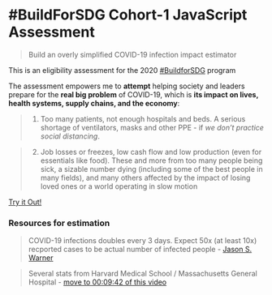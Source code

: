 # #BuildForSDG Cohort-1 JavaScript Assessment

> Build an overly simplified COVID-19 infection impact estimator

This is an eligibility assessment for the 2020 [#BuildforSDG](https://buildforsdg.andela.com/) program

The assessment empowers me to **attempt** helping society and leaders prepare for the **real big problem** of COVID-19, which is **its impact on lives, health systems, supply chains, and the economy**:

> 1. Too many patients, not enough hospitals and beds. A serious shortage of ventilators, masks and other PPE - if _we don’t practice social distancing_.

> 2. Job losses or freezes, low cash flow and low production (even for essentials like food). These and more from too many people being sick, a sizable number dying (including some of the best people in many fields), and many others affected by the impact of losing loved ones or a world operating in slow motion

[Try it Out!](<[https://estimate-covid19.netlify.com/](https://estimate-covid19.netlify.com/)>)

### Resources for estimation

> COVID-19 infections doubles every 3 days. Expect 50x (at least 10x) recported cases to be actual number of infected people - [Jason S. Warner](https://medium.com/@Jason_Scott_Warner/the-sober-math-everyone-must-understand-about-the-pandemic-2b0145881993)

> Several stats from Harvard Medical School / Massachusetts General Hospital - [move to 00:09:42 of this video](https://externalmediasite.partners.org/Mediasite/Play/53a4003de5ab4b4da5902f078744435a1d?fbclid=IwAR3-HS64-QB9AEbJdxV7ovcCB6nDXGgOkEawgTOYtQx-b720cIKVaJVPq-k)
